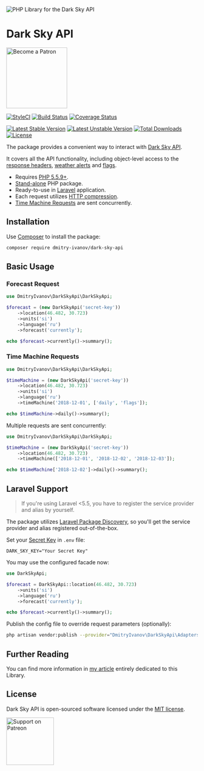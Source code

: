 ![PHP Library for the Dark Sky API](art/dark-sky-api.png)

# Dark Sky API

[<img src="https://raw.githubusercontent.com/dmitry-ivanov/dark-sky-api/master/art/become-a-patron.png" alt="Become a Patron" width="160" />](https://patreon.com/dmitryivanov)

[![StyleCI](https://github.styleci.io/repos/148543382/shield?branch=master&style=flat)](https://github.styleci.io/repos/148543382)
[![Build Status](https://travis-ci.com/dmitry-ivanov/dark-sky-api.svg?branch=master)](https://travis-ci.com/dmitry-ivanov/dark-sky-api)
[![Coverage Status](https://coveralls.io/repos/github/dmitry-ivanov/dark-sky-api/badge.svg?branch=master)](https://coveralls.io/github/dmitry-ivanov/dark-sky-api?branch=master)

[![Latest Stable Version](https://poser.pugx.org/dmitry-ivanov/dark-sky-api/v/stable)](https://packagist.org/packages/dmitry-ivanov/dark-sky-api)
[![Latest Unstable Version](https://poser.pugx.org/dmitry-ivanov/dark-sky-api/v/unstable)](https://packagist.org/packages/dmitry-ivanov/dark-sky-api)
[![Total Downloads](https://poser.pugx.org/dmitry-ivanov/dark-sky-api/downloads)](https://packagist.org/packages/dmitry-ivanov/dark-sky-api)
[![License](https://poser.pugx.org/dmitry-ivanov/dark-sky-api/license)](https://packagist.org/packages/dmitry-ivanov/dark-sky-api)

The package provides a convenient way to interact with [Dark Sky API](https://darksky.net/dev/docs).

It covers all the API functionality, including object-level access to the [response headers](https://darksky.net/dev/docs#response-headers), [weather alerts](https://darksky.net/dev/docs#alerts) and [flags](https://darksky.net/dev/docs#flags).

- Requires [PHP 5.5.9+](https://php.net/releases#5.5.9).
- [Stand-alone](#basic-usage) PHP package.
- Ready-to-use in [Laravel](#laravel-support) application.
- Each request utilizes [HTTP compression](https://darksky.net/dev/docs#response-notes).
- [Time Machine Requests](https://darksky.net/dev/docs#time-machine-request) are sent concurrently.

## Installation

Use [Composer](https://getcomposer.org) to install the package:

```bash
composer require dmitry-ivanov/dark-sky-api
```

## Basic Usage

### Forecast Request

```php
use DmitryIvanov\DarkSkyApi\DarkSkyApi;

$forecast = (new DarkSkyApi('secret-key'))
    ->location(46.482, 30.723)
    ->units('si')
    ->language('ru')
    ->forecast('currently');

echo $forecast->currently()->summary();
```

### Time Machine Requests

```php
use DmitryIvanov\DarkSkyApi\DarkSkyApi;

$timeMachine = (new DarkSkyApi('secret-key'))
    ->location(46.482, 30.723)
    ->units('si')
    ->language('ru')
    ->timeMachine('2018-12-01', ['daily', 'flags']);

echo $timeMachine->daily()->summary();
```

Multiple requests are sent concurrently:

```php
use DmitryIvanov\DarkSkyApi\DarkSkyApi;

$timeMachine = (new DarkSkyApi('secret-key'))
    ->location(46.482, 30.723)
    ->timeMachine(['2018-12-01', '2018-12-02', '2018-12-03']);

echo $timeMachine['2018-12-02']->daily()->summary();
```

## Laravel Support

> If you're using Laravel <5.5, you have to register the service provider and alias by yourself.

The package utilizes [Laravel Package Discovery](https://laravel.com/docs/master/packages#package-discovery), so you'll get the service provider and alias registered out-of-the-box.

Set your [Secret Key](https://darksky.net/dev/register) in `.env` file:

```dotenv
DARK_SKY_KEY="Your Secret Key"
```

You may use the configured facade now:

```php
use DarkSkyApi;

$forecast = DarkSkyApi::location(46.482, 30.723)
    ->units('si')
    ->language('ru')
    ->forecast('currently');

echo $forecast->currently()->summary();
```

Publish the config file to override request parameters (optionally):

```bash
php artisan vendor:publish --provider="DmitryIvanov\DarkSkyApi\Adapters\Laravel\DarkSkyApiServiceProvider"
```

## Further Reading

You can find more information in [my article](https://medium.com/@dmitry.g.ivanov/weather-forecast-in-php-95bca6b0ed18) entirely dedicated to this Library.

## License

Dark Sky API is open-sourced software licensed under the [MIT license](LICENSE.md).

[<img src="https://raw.githubusercontent.com/dmitry-ivanov/dark-sky-api/master/art/support-on-patreon.png" alt="Support on Patreon" width="125" />](https://patreon.com/dmitryivanov)
